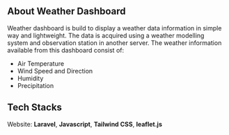 ## About Weather Dashboard

Weather dashboard is build to display a weather data information in simple way and lightweight. The data is acquired using a weather modelling system and observation station in another server. The weather information available from this dashboard consist of:

- Air Temperature
- Wind Speed and Direction
- Humidity
- Precipitation

## Tech Stacks

Website: <strong>Laravel</strong>, <strong>Javascript</strong>, <strong>Tailwind CSS</strong>, <strong>leaflet.js</strong>
